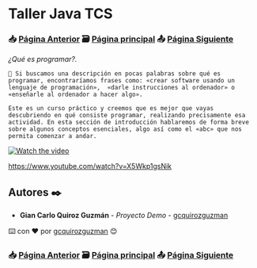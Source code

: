 # Taller Java TCS                                                                       
### 📥 [Página Anterior](https://github.com/gcquirozguzman/java-tcs-202001)          🗃️ [Página principal](https://github.com/gcquirozguzman/java-tcs-202001)          📤 [Página Siguiente](https://github.com/gcquirozguzman/java-tcs-202001/tree/HUPCJ00001)

_¿Qué es programar?._

```
📢 Si buscamos una descripción en pocas palabras sobre qué es programar, encontraríamos frases como: «crear software usando un lenguaje de programación»,  «darle instrucciones al ordenador» o «enseñarle al ordenador a hacer algo».

Este es un curso práctico y creemos que es mejor que vayas descubriendo en qué consiste programar, realizando precisamente esa actividad. En esta sección de introducción hablaremos de forma breve sobre algunos conceptos esenciales, algo así como el «abc» que nos permita comenzar a andar.
```
[![Watch the video](https://i.imgur.com/vKb2F1B.png)](https://youtu.be/vt5fpE0bzSY)

https://www.youtube.com/watch?v=X5Wkp1gsNik


## Autores ✒️

* **Gian Carlo Quiroz Guzmán** - *Proyecto Demo* - [gcquirozguzman](https://github.com/gcquirozguzman)

⌨️ con ❤️ por [gcquirozguzman](https://github.com/gcquirozguzman) 😊

### 📥 [Página Anterior](https://github.com/gcquirozguzman/java-tcs-202001)          🗃️ [Página principal](https://github.com/gcquirozguzman/java-tcs-202001)          📤 [Página Siguiente](https://github.com/gcquirozguzman/java-tcs-202001/tree/CNAAA00001)
